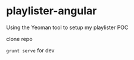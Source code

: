 playlister-angular
==================
Using the Yeoman tool to setup my playlister POC

clone repo

`grunt serve` for dev
